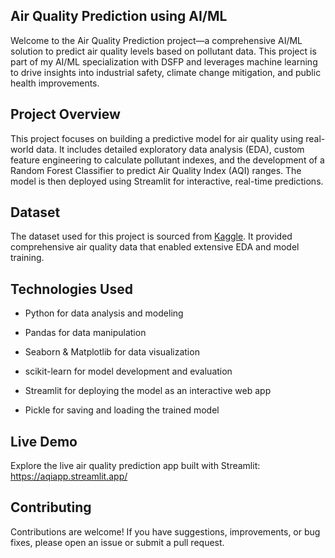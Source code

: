 ## Air Quality Prediction using AI/ML
Welcome to the Air Quality Prediction project—a comprehensive AI/ML solution to predict air quality levels based on pollutant data. This project is part of my AI/ML specialization with DSFP and leverages machine learning to drive insights into industrial safety, climate change mitigation, and public health improvements.

## Project Overview
This project focuses on building a predictive model for air quality using real-world data. It includes detailed exploratory data analysis (EDA), custom feature engineering to calculate pollutant indexes, and the development of a Random Forest Classifier to predict Air Quality Index (AQI) ranges. The model is then deployed using Streamlit for interactive, real-time predictions.

## Dataset
The dataset used for this project is sourced from [Kaggle](https://www.kaggle.com/datasets/shrutibhargava94/india-air-quality-data). It provided comprehensive air quality data that enabled extensive EDA and model training.

## Technologies Used
- Python for data analysis and modeling

- Pandas for data manipulation

- Seaborn & Matplotlib for data visualization

- scikit-learn for model development and evaluation

- Streamlit for deploying the model as an interactive web app

- Pickle for saving and loading the trained model

## Live Demo
Explore the live air quality prediction app built with Streamlit: https://aqiapp.streamlit.app/

## Contributing
Contributions are welcome! If you have suggestions, improvements, or bug fixes, please open an issue or submit a pull request.

